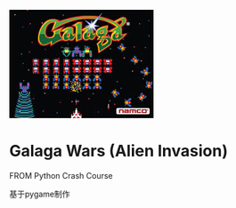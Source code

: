 ![GameIntro](MD_image/GalagaWars.jpeg "Welcome!")

# Galaga Wars (Alien Invasion) # 

FROM Python Crash Course 

基于pygame制作
